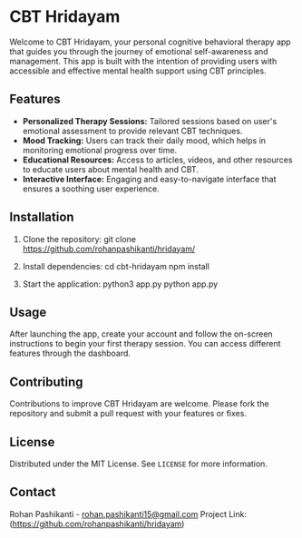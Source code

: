 # CBT Hridayam

Welcome to CBT Hridayam, your personal cognitive behavioral therapy app that guides you through the journey of emotional self-awareness and management. This app is built with the intention of providing users with accessible and effective mental health support using CBT principles.

## Features

- **Personalized Therapy Sessions:** Tailored sessions based on user's emotional assessment to provide relevant CBT techniques.
- **Mood Tracking:** Users can track their daily mood, which helps in monitoring emotional progress over time.
- **Educational Resources:** Access to articles, videos, and other resources to educate users about mental health and CBT.
- **Interactive Interface:** Engaging and easy-to-navigate interface that ensures a soothing user experience.

## Installation

1. Clone the repository:
git clone https://github.com/rohanpashikanti/hridayam/

2. Install dependencies:
cd cbt-hridayam npm install

3. Start the application:
python3 app.py
python app.py


## Usage

After launching the app, create your account and follow the on-screen instructions to begin your first therapy session. You can access different features through the dashboard.

## Contributing

Contributions to improve CBT Hridayam are welcome. Please fork the repository and submit a pull request with your features or fixes.

## License

Distributed under the MIT License. See `LICENSE` for more information.

## Contact

Rohan Pashikanti - rohan.pashikanti15@gmail.com
Project Link: (https://github.com/rohanpashikanti/hridayam)

